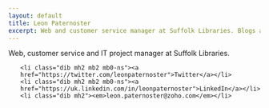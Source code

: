 ```yaml
---
layout: default
title: Leon Paternoster
excerpt: Web and customer service manager at Suffolk Libraries. Blogs about web design, code, politics, books and all sorts of other things.
---
```


<p class="tc">Web, customer service and IT project manager at Suffolk Libraries.</p>

<ul class="ma0 pa0 mb2 pb4 tc">

	<li class="dib mh2 mb2 mb0-ns"><a href="https://twitter.com/leonpaternoster">Twitter</a></li>
	<li class="dib mh2 mb2 mb0-ns"><a href="https://uk.linkedin.com/in/leonpaternoster">LinkedIn</a></li>
	<li class="dib mh2"><em>leon.paternoster@zoho.com</em></li>

</ul>
